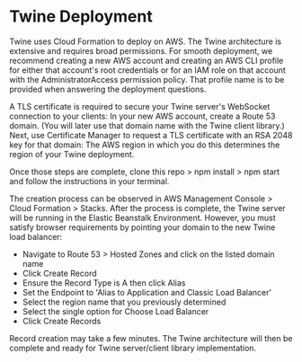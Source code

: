 # Twine Deployment

Twine uses Cloud Formation to deploy on AWS. The Twine architecture is extensive and requires broad permissions. For smooth deployment, we recommend creating a new AWS account and creating an AWS CLI profile for either that account's root credentials or for an IAM role on that account with the AdministratorAccess permission policy. That profile name is to be provided when answering the deployment questions.

A TLS certificate is required to secure your Twine server's WebSocket connection to your clients: In your new AWS account, create a Route 53 domain. (You will later use that domain name with the Twine client library.) Next, use Certificate Manager to request a TLS certificate with an RSA 2048 key for that domain: The AWS region in which you do this determines the region of your Twine deployment.

Once those steps are complete, clone this repo > npm install > npm start and follow the instructions in your terminal.

The creation process can be observed in AWS Management Console > Cloud Formation > Stacks. After the process is complete, the Twine server will be running in the Elastic Beanstalk Environment. However, you must satisfy browser requirements by pointing your domain to the new Twine load balancer:

- Navigate to Route 53 > Hosted Zones and click on the listed domain name
- Click Create Record
- Ensure the Record Type is A then click Alias
- Set the Endpoint to 'Alias to Application and Classic Load Balancer'
- Select the region name that you previously determined
- Select the single option for Choose Load Balancer
- Click Create Records

Record creation may take a few minutes. The Twine architecture will then be complete and ready for Twine server/client library implementation.
